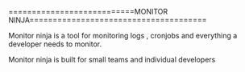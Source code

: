 ===========================MONITOR NINJA======================================

Monitor ninja is a tool for monitoring logs , cronjobs and everything a developer needs to monitor.

Monitor ninja is built for small teams and individual developers
